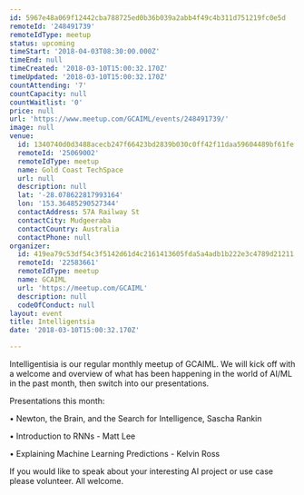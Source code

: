 ```yaml
---
id: 5967e48a069f12442cba788725ed0b36b039a2abb4f49c4b311d751219fc0e5d
remoteId: '248491739'
remoteIdType: meetup
status: upcoming
timeStart: '2018-04-03T08:30:00.000Z'
timeEnd: null
timeCreated: '2018-03-10T15:00:32.170Z'
timeUpdated: '2018-03-10T15:00:32.170Z'
countAttending: '7'
countCapacity: null
countWaitlist: '0'
price: null
url: 'https://www.meetup.com/GCAIML/events/248491739/'
image: null
venue:
  id: 1340740d0d3488acecb247f66423bd2839b030c0ff42f11daa59604489bf61fe
  remoteId: '25069002'
  remoteIdType: meetup
  name: Gold Coast TechSpace
  url: null
  description: null
  lat: '-28.078622817993164'
  lon: '153.36485290527344'
  contactAddress: 57A Railway St
  contactCity: Mudgeeraba
  contactCountry: Australia
  contactPhone: null
organizer:
  id: 419ea79c53df54c3f5142d61d4c2161413605fda5a4adb1b222e3c4789d21211
  remoteId: '22583661'
  remoteIdType: meetup
  name: GCAIML
  url: 'https://meetup.com/GCAIML'
  description: null
  codeOfConduct: null
layout: event
title: Intelligentsia
date: '2018-03-10T15:00:32.170Z'

---
```

<p>Intelligentisia is our regular monthly meetup of GCAIML. We will kick off with a welcome and overview of what has been happening in the world of AI/ML in the past month, then switch into our presentations.</p> <p>Presentations this month:</p> <p>• Newton, the Brain, and the Search for Intelligence, Sascha Rankin</p> <p>• Introduction to RNNs - Matt Lee</p> <p>• Explaining Machine Learning Predictions - Kelvin Ross</p> <p>If you would like to speak about your interesting AI project or use case please volunteer. All welcome.</p>
